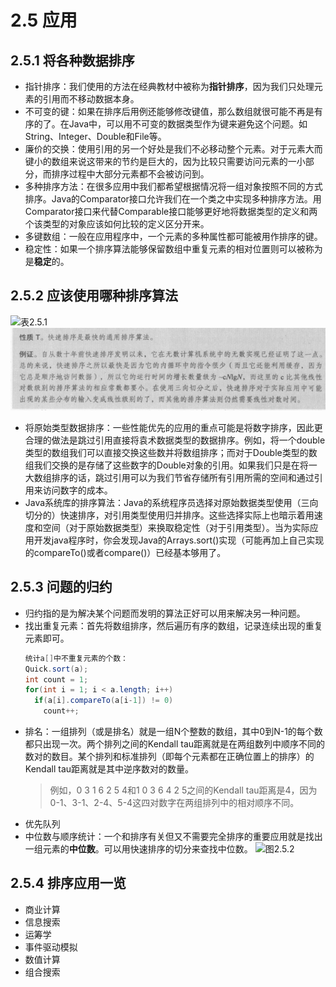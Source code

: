 # 2.5 应用
## 2.5.1 将各种数据排序
- 指针排序：我们使用的方法在经典教材中被称为**指针排序**，因为我们只处理元素的引用而不移动数据本身。
- 不可变的键：如果在排序后用例还能够修改键值，那么数组就很可能不再是有序的了。在Java中，可以用不可变的数据类型作为键来避免这个问题。如String、Integer、Double和File等。
- 廉价的交换：使用引用的另一个好处是我们不必移动整个元素。对于元素大而键小的数组来说这带来的节约是巨大的，因为比较只需要访问元素的一小部分，而排序过程中大部分元素都不会被访问到。
- 多种排序方法：在很多应用中我们都希望根据情况将一组对象按照不同的方式排序。Java的Comparator接口允许我们在一个类之中实现多种排序方法。用Comparator接口来代替Comparable接口能够更好地将数据类型的定义和两个该类型的对象应该如何比较的定义区分开来。
- 多键数组：一般在应用程序中，一个元素的多种属性都可能被用作排序的键。
- 稳定性：如果一个排序算法能够保留数组中重复元素的相对位置则可以被称为是**稳定**的。

## 2.5.2 应该使用哪种排序算法
  ![表2.5.1](/assets/表2.5.1.png)
  ![性质t](/assets/性质t.png)
- 将原始类型数据排序：一些性能优先的应用的重点可能是将数字排序，因此更合理的做法是跳过引用直接将袁术数据类型的数据排序。例如，将一个double类型的数组我们可以直接交换这些数并将数组排序；而对于Double类型的数组我们交换的是存储了这些数字的Double对象的引用。如果我们只是在将一大数组排序的话，跳过引用可以为我们节省存储所有引用所需的空间和通过引用来访问数字的成本。
- Java系统库的排序算法：Java的系统程序员选择对原始数据类型使用（三向切分的）快速排序，对引用类型使用归并排序。这些选择实际上也暗示着用速度和空间（对于原始数据类型）来换取稳定性（对于引用类型）。当为实际应用开发java程序时，你会发现Java的Arrays.sort()实现（可能再加上自己实现的compareTo()或者compare()）已经基本够用了。
## 2.5.3 问题的归约
- 归约指的是为解决某个问题而发明的算法正好可以用来解决另一种问题。
- 找出重复元素：首先将数组排序，然后遍历有序的数组，记录连续出现的重复元素即可。
  ```java
  统计a[]中不重复元素的个数：
  Quick.sort(a);
  int count = 1;
  for(int i = 1; i < a.length; i++)
    if(a[i].compareTo(a[i-1]) != 0)
      count++;
  ```
- 排名：一组排列（或是排名）就是一组N个整数的数组，其中0到N-1的每个数都只出现一次。两个排列之间的Kendall tau距离就是在两组数列中顺序不同的数对的数目。某个排列和标准排列（即每个元素都在正确位置上的排序）的Kendall tau距离就是其中逆序数对的数量。
  > 例如，0 3 1 6 2 5 4和1 0 3 6 4 2 5之间的Kendall tau距离是4，因为0-1、3-1、2-4、5-4这四对数字在两组排列中的相对顺序不同。
- 优先队列
- 中位数与顺序统计：一个和排序有关但又不需要完全排序的重要应用就是找出一组元素的**中位数**。可以用快速排序的切分来查找中位数。
  ![图2.5.2](/assets/图2.5.2.png)

## 2.5.4 排序应用一览
- 商业计算
- 信息搜索
- 运筹学
- 事件驱动模拟
- 数值计算
- 组合搜索

